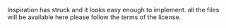 Inspiration has struck and it looks easy enough to implement.
all the files will be available here please follow the terms of the license.
